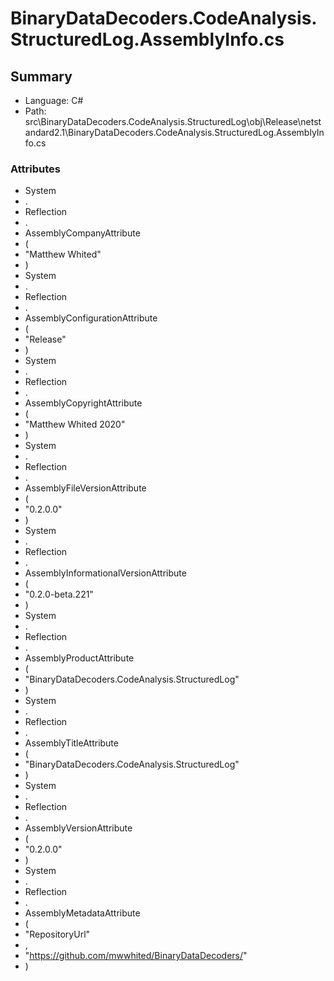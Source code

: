 ﻿# BinaryDataDecoders.CodeAnalysis.StructuredLog.AssemblyInfo.cs

## Summary

* Language: C#
* Path: src\BinaryDataDecoders.CodeAnalysis.StructuredLog\obj\Release\netstandard2.1\BinaryDataDecoders.CodeAnalysis.StructuredLog.AssemblyInfo.cs

### Attributes

 - System
 - .
 - Reflection
 - .
 - AssemblyCompanyAttribute
 - (
 - "Matthew Whited"
 - )
 - System
 - .
 - Reflection
 - .
 - AssemblyConfigurationAttribute
 - (
 - "Release"
 - )
 - System
 - .
 - Reflection
 - .
 - AssemblyCopyrightAttribute
 - (
 - "Matthew Whited 2020"
 - )
 - System
 - .
 - Reflection
 - .
 - AssemblyFileVersionAttribute
 - (
 - "0.2.0.0"
 - )
 - System
 - .
 - Reflection
 - .
 - AssemblyInformationalVersionAttribute
 - (
 - "0.2.0-beta.221"
 - )
 - System
 - .
 - Reflection
 - .
 - AssemblyProductAttribute
 - (
 - "BinaryDataDecoders.CodeAnalysis.StructuredLog"
 - )
 - System
 - .
 - Reflection
 - .
 - AssemblyTitleAttribute
 - (
 - "BinaryDataDecoders.CodeAnalysis.StructuredLog"
 - )
 - System
 - .
 - Reflection
 - .
 - AssemblyVersionAttribute
 - (
 - "0.2.0.0"
 - )
 - System
 - .
 - Reflection
 - .
 - AssemblyMetadataAttribute
 - (
 - "RepositoryUrl"
 - ,
 - "https://github.com/mwwhited/BinaryDataDecoders/"
 - )

